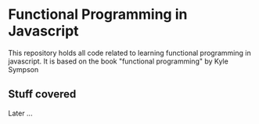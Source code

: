 # Functional Programming in Javascript
This repository holds all code related to learning functional programming in javascript. It is based on the book "functional programming" by Kyle Sympson
## Stuff covered
Later ...